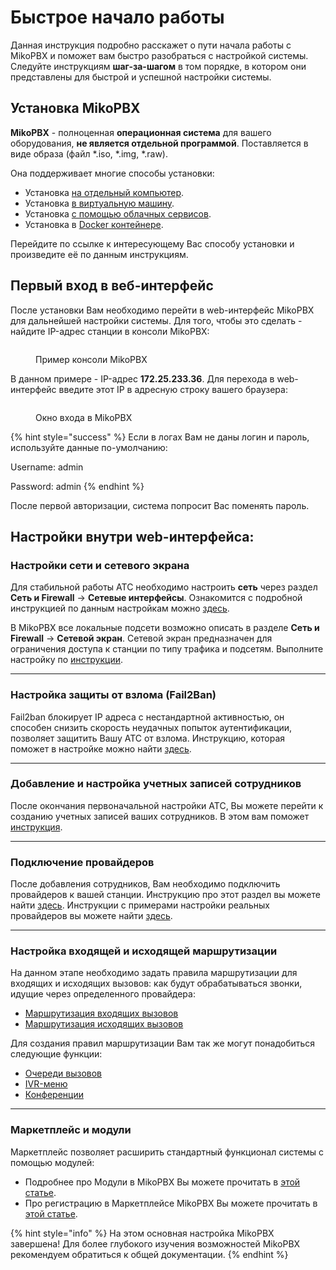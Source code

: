 # Быстрое начало работы

Данная инструкция подробно расскажет о пути начала работы с MikoPBX и поможет вам быстро разобраться с настройкой системы. Следуйте инструкциям **шаг-за-шагом** в том порядке, в котором они представлены для быстрой и успешной настройки системы.

## Установка MikoPBX

**MikoPBX** - полноценная **операционная система** для вашего оборудования, **не является отдельной программой**. Поставляется в виде образа (файл \*.iso, \*.img, \*.raw).

Она поддерживает многие способы установки:

* Установка [на отдельный компьютер](https://docs.mikopbx.com/mikopbx/setup/bare-metal).
* Установка [в виртуальную машину](https://docs.mikopbx.com/mikopbx/setup/hypervisor).
* Установка [с помощью облачных сервисов](https://docs.mikopbx.com/mikopbx/setup/cloud).
* Установка в [Docker контейнере](https://docs.mikopbx.com/mikopbx/setup/docker).

Перейдите по ссылке к интересующему Вас способу установки и произведите её по данным инструкциям.

## Первый вход в веб-интерфейс

После установки Вам необходимо перейти в web-интерфейс MikoPBX для дальнейшей настройки системы. Для того, чтобы это сделать - найдите IP-адрес станции в консоли MikoPBX:

<figure><img src="../../.gitbook/assets/finalConsoleMikoPBX.png" alt=""><figcaption><p>Пример консоли MikoPBX</p></figcaption></figure>

В данном примере - IP-адрес **172.25.233.36**. Для перехода в web-интерфейс введите этот IP в адресную строку вашего браузера:

<figure><img src="../../.gitbook/assets/firstLoginToMikoPBXWEB.png" alt=""><figcaption><p>Окно входа в MikoPBX</p></figcaption></figure>

{% hint style="success" %}
Если в логах Вам не даны логин и пароль, используйте данные по-умолчанию:

Username: admin

Password: admin
{% endhint %}

После первой авторизации, система попросит Вас поменять пароль.

## Настройки внутри web-интерфейса:

### Настройки сети и сетевого экрана

Для стабильной работы АТС необходимо настроить **сеть** через раздел **Сеть и Firewall** → **Сетевые интерфейсы**. Ознакомится с подробной инструкцией по данным настройкам можно [здесь](../../manual/connectivity/network.md).

В MikoPBX все локальные подсети возможно описать в разделе **Сеть и Firewall** → **Сетевой экран**. Сетевой экран предназначен для ограничения доступа к станции по типу трафика и подсетям. Выполните настройку по [инструкции](../../manual/connectivity/firewall.md).

***

### Настройка защиты от взлома (Fail2Ban)

Fail2ban блокирует IP адреса с нестандартной активностью, он способен снизить скорость неудачных попыток аутентификации, позволяет защитить Вашу АТС от взлома. Инструкцию, которая поможет в настройке можно найти [здесь](../../manual/connectivity/fail2-ban.md).

***

### Добавление и настройка учетных записей сотрудников

После окончания первоначальной настройки АТС, Вы можете перейти к созданию учетных записей ваших сотрудников. В этом вам поможет [инструкция](../../manual/telephony/extensions.md).

***

### Подключение провайдеров

После добавления сотрудников, Вам необходимо подключить провайдеров к вашей станции. Инструкцию про этот раздел вы можете найти [здесь](../../manual/routing/providers.md). Инструкции с примерами настройки реальных провайдеров вы можете найти [здесь](../../faq/providers/).

***

### Настройка входящей и исходящей маршрутизации

На данном этапе необходимо задать правила маршрутизации для входящих и исходящих вызовов: как будут обрабатываться звонки, идущие через определенного провайдера:

* [Маршрутизация входящих вызовов](../../manual/routing/incoming-routing.md)
* [Маршрутизация исходящих вызовов](../../manual/routing/outbound-routing.md)

Для создания правил маршрутизации Вам так же могут понадобиться следующие функции:

* [Очереди вызовов](../../manual/telephony/call-queues.md)
* [IVR-меню](../../manual/telephony/ivr-menu.md)
* [Конференции](../../manual/telephony/conference-rooms.md)

***

### Маркетплейс и модули

Маркетплейс позволяет расширить стандартный функционал системы с помощью модулей:

* Подробнее про Модули в MikoPBX Вы можете прочитать в [этой статье](../../manual/modules/).
* Про регистрацию в Маркетплейсе MikoPBX Вы можете прочитать в [этой статье](../../manual/modules/licensing.md).

{% hint style="info" %}
На этом основная настройка MikoPBX завершена! Для более глубокого изучения возможностей MikoPBX рекомендуем обратиться к общей документации.
{% endhint %}
